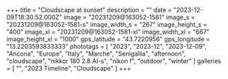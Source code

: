+++
title = "Cloudscape at sunset"
description = ""
date = "2023-12-09T18:30:52.000Z"
image = "20231209@163052-1581"
image_s = "20231209@163052-1581-s"
image_width_s = "267"
image_height_s = "400"
image_xl = "20231209@163052-1581-xl"
image_width_xl = "667"
image_height_xl = "1000"
gps_latitude = "43.7220956"
gps_longitude = "13.2203593833333"
phototags = [ "2023", "2023-12", "2023-12-09", "Ancona", "Europe", "Italy", "Marche", "Senigallia", "afternoon", "cloudscape", "nikkor 180 2.8 AI-s", "nikon f", "outdoor", "winter" ]
galleries = [ "", "2023 Timeline", "Cloudscape" ]
+++
